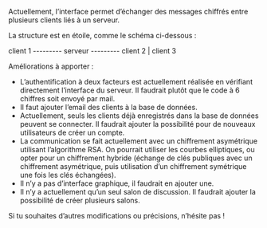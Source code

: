 Actuellement, l’interface permet d’échanger des messages chiffrés entre plusieurs clients liés à un serveur.

La structure est en étoile, comme le schéma ci-dessous :

client 1 --------- serveur --------- client 2
                      |
                   client 3

Améliorations à apporter :
- L’authentification à deux facteurs est actuellement réalisée en vérifiant directement l’interface du serveur. Il faudrait plutôt que le code à 6 chiffres soit envoyé par mail.
- Il faut ajouter l’email des clients à la base de données.
- Actuellement, seuls les clients déjà enregistrés dans la base de données peuvent se connecter. Il faudrait ajouter la possibilité pour de nouveaux utilisateurs de créer un compte.
- La communication se fait actuellement avec un chiffrement asymétrique utilisant l’algorithme RSA. On pourrait utiliser les courbes elliptiques, ou opter pour un chiffrement hybride (échange de clés publiques avec un chiffrement asymétrique, puis utilisation d’un chiffrement symétrique une fois les clés échangées).
- Il n’y a pas d’interface graphique, il faudrait en ajouter une.
- Il n’y a actuellement qu’un seul salon de discussion. Il faudrait ajouter la possibilité de créer plusieurs salons.

Si tu souhaites d’autres modifications ou précisions, n’hésite pas !
